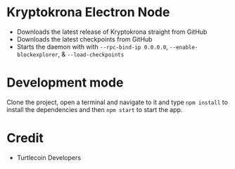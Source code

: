 # Kryptokrona Electron Node

* Downloads the latest release of Kryptokrona straight from GitHub
* Downloads the latest checkpoints from GitHub
* Starts the daemon with with `--rpc-bind-ip 0.0.0.0`, `--enable-blockexplorer`, & `--load-checkpoints`

# Development mode

Clone the project, open a terminal and navigate to it and type `npm install` to install the dependencies and then `npm start` to start the app.

# Credit

* Turtlecoin Developers
